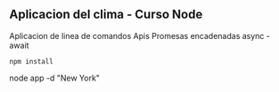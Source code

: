 ## Aplicacion del clima - Curso Node

Aplicacion de linea de comandos
Apis
Promesas encadenadas async - await

```
npm install
```
node app -d "New York"
